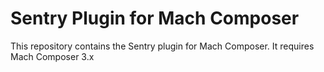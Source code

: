 # Sentry Plugin for Mach Composer 

This repository contains the Sentry plugin for Mach Composer. It requires Mach Composer 3.x
